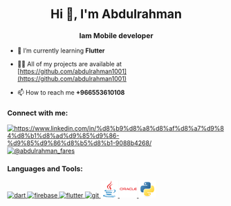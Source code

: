 <h1 align="center">Hi 👋, I'm Abdulrahman</h1>
<h3 align="center">Iam Mobile developer</h3>

- 🌱 I’m currently learning **Flutter**

- 👨‍💻 All of my projects are available at [https://github.com/abdulrahman1001](https://github.com/abdulrahman1001)

- 📫 How to reach me **+966553610108**

<h3 align="left">Connect with me:</h3>
<p align="left">
<a href="https://linkedin.com/in/https://www.linkedin.com/in/%d8%b9%d8%a8%d8%af%d8%a7%d9%84%d8%b1%d8%ad%d9%85%d9%86-%d9%85%d9%86%d8%b5%d8%b1-9088b4268/" target="blank"><img align="center" src="https://raw.githubusercontent.com/rahuldkjain/github-profile-readme-generator/master/src/images/icons/Social/linked-in-alt.svg" alt="https://www.linkedin.com/in/%d8%b9%d8%a8%d8%af%d8%a7%d9%84%d8%b1%d8%ad%d9%85%d9%86-%d9%85%d9%86%d8%b5%d8%b1-9088b4268/" height="30" width="40" /></a>
<a href="https://www.youtube.com/c/@abdulrahman_fares" target="blank"><img align="center" src="https://raw.githubusercontent.com/rahuldkjain/github-profile-readme-generator/master/src/images/icons/Social/youtube.svg" alt="@abdulrahman_fares" height="30" width="40" /></a>
</p>

<h3 align="left">Languages and Tools:</h3>
<p align="left"> <a href="https://dart.dev" target="_blank" rel="noreferrer"> <img src="https://www.vectorlogo.zone/logos/dartlang/dartlang-icon.svg" alt="dart" width="40" height="40"/> </a> <a href="https://firebase.google.com/" target="_blank" rel="noreferrer"> <img src="https://www.vectorlogo.zone/logos/firebase/firebase-icon.svg" alt="firebase" width="40" height="40"/> </a> <a href="https://flutter.dev" target="_blank" rel="noreferrer"> <img src="https://www.vectorlogo.zone/logos/flutterio/flutterio-icon.svg" alt="flutter" width="40" height="40"/> </a> <a href="https://git-scm.com/" target="_blank" rel="noreferrer"> <img src="https://www.vectorlogo.zone/logos/git-scm/git-scm-icon.svg" alt="git" width="40" height="40"/> </a> <a href="https://www.java.com" target="_blank" rel="noreferrer"> <img src="https://raw.githubusercontent.com/devicons/devicon/master/icons/java/java-original.svg" alt="java" width="40" height="40"/> </a> <a href="https://www.oracle.com/" target="_blank" rel="noreferrer"> <img src="https://raw.githubusercontent.com/devicons/devicon/master/icons/oracle/oracle-original.svg" alt="oracle" width="40" height="40"/> </a> <a href="https://www.python.org" target="_blank" rel="noreferrer"> <img src="https://raw.githubusercontent.com/devicons/devicon/master/icons/python/python-original.svg" alt="python" width="40" height="40"/> </a> </p>
